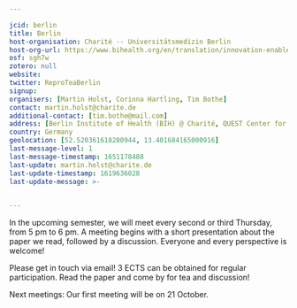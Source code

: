 ```yaml
---

jcid: berlin
title: Berlin
host-organisation: Charité -- Universitätsmedizin Berlin
host-org-url: https://www.bihealth.org/en/translation/innovation-enabler/quest-center
osf: sgh7w
zotero: null
website: 
twitter: ReproTeaBerlin
signup: 
organisers: [Martin Holst, Corinna Hartling, Tim Bothe]
contact: martin.holst@charite.de
additional-contact: [tim.bothe@mail.com]
address: [Berlin Institute of Health (BIH) @ Charité, QUEST Center for Transforming Biomedical Research, Anna-Louisa-Karsch-Straße 2, 10178 Berlin]
country: Germany
geolocation: [52.520361618280944, 13.401684165000916]
last-message-level: 1
last-message-timestamp: 1651178488
last-update: martin.holst@charite.de
last-update-timestamp: 1619636028
last-update-message: >-
  

---
```


In the upcoming semester, we will meet every second or third Thursday, from 5 pm to 6 pm. A meeting begins with a short presentation about the paper we read, followed by a discussion. Everyone and every perspective is welcome!

Please get in touch via email! 3 ECTS can be obtained for regular participation. Read the paper and come by for tea and discussion!

Next meetings: Our first meeting will be on 21 October.
